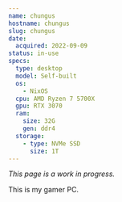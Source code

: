 ```yaml
---
name: chungus
hostname: chungus
slug: chungus
date:
  acquired: 2022-09-09
status: in-use
specs:
  type: desktop
  model: Self-built
  os:
    - NixOS
  cpu: AMD Ryzen 7 5700X
  gpu: RTX 3070
  ram:
    size: 32G
    gen: ddr4
  storage:
    - type: NVMe SSD
      size: 1T
---
```


*This page is a work in progress.*

This is my gamer PC. 
